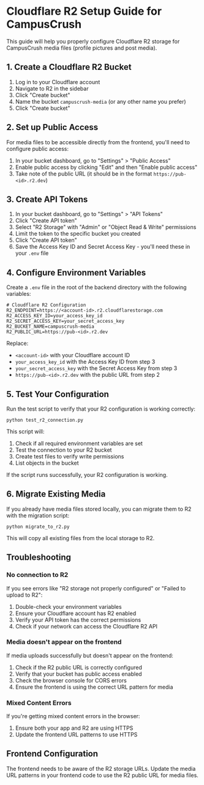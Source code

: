 # Cloudflare R2 Setup Guide for CampusCrush

This guide will help you properly configure Cloudflare R2 storage for CampusCrush media files (profile pictures and post media).

## 1. Create a Cloudflare R2 Bucket

1. Log in to your Cloudflare account
2. Navigate to R2 in the sidebar
3. Click "Create bucket"
4. Name the bucket `campuscrush-media` (or any other name you prefer)
5. Click "Create bucket"

## 2. Set up Public Access

For media files to be accessible directly from the frontend, you'll need to configure public access:

1. In your bucket dashboard, go to "Settings" > "Public Access"
2. Enable public access by clicking "Edit" and then "Enable public access"
3. Take note of the public URL (it should be in the format `https://pub-<id>.r2.dev`)

## 3. Create API Tokens

1. In your bucket dashboard, go to "Settings" > "API Tokens"
2. Click "Create API token"
3. Select "R2 Storage" with "Admin" or "Object Read & Write" permissions
4. Limit the token to the specific bucket you created
5. Click "Create API token"
6. Save the Access Key ID and Secret Access Key - you'll need these in your `.env` file

## 4. Configure Environment Variables

Create a `.env` file in the root of the backend directory with the following variables:

```
# Cloudflare R2 Configuration
R2_ENDPOINT=https://<account-id>.r2.cloudflarestorage.com
R2_ACCESS_KEY_ID=your_access_key_id
R2_SECRET_ACCESS_KEY=your_secret_access_key
R2_BUCKET_NAME=campuscrush-media
R2_PUBLIC_URL=https://pub-<id>.r2.dev
```

Replace:
- `<account-id>` with your Cloudflare account ID
- `your_access_key_id` with the Access Key ID from step 3
- `your_secret_access_key` with the Secret Access Key from step 3
- `https://pub-<id>.r2.dev` with the public URL from step 2

## 5. Test Your Configuration

Run the test script to verify that your R2 configuration is working correctly:

```
python test_r2_connection.py
```

This script will:
1. Check if all required environment variables are set
2. Test the connection to your R2 bucket
3. Create test files to verify write permissions
4. List objects in the bucket

If the script runs successfully, your R2 configuration is working.

## 6. Migrate Existing Media

If you already have media files stored locally, you can migrate them to R2 with the migration script:

```
python migrate_to_r2.py
```

This will copy all existing files from the local storage to R2.

## Troubleshooting

### No connection to R2

If you see errors like "R2 storage not properly configured" or "Failed to upload to R2":

1. Double-check your environment variables
2. Ensure your Cloudflare account has R2 enabled
3. Verify your API token has the correct permissions
4. Check if your network can access the Cloudflare R2 API

### Media doesn't appear on the frontend

If media uploads successfully but doesn't appear on the frontend:

1. Check if the R2 public URL is correctly configured
2. Verify that your bucket has public access enabled
3. Check the browser console for CORS errors
4. Ensure the frontend is using the correct URL pattern for media

### Mixed Content Errors

If you're getting mixed content errors in the browser:

1. Ensure both your app and R2 are using HTTPS
2. Update the frontend URL patterns to use HTTPS

## Frontend Configuration

The frontend needs to be aware of the R2 storage URLs. Update the media URL patterns in your frontend code to use the R2 public URL for media files. 